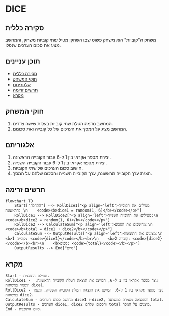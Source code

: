 # DICE

## סקירה כללית

משחק ה"קוביות" הוא משחק פשוט שבו השחקן מטיל שתי קוביות משחק, והמחשב מציג את סכום הערכים שנפלו.

## תוכן עניינים

- [סקירה כללית](#סקירה-כללית)
- [חוקי המשחק](#חוקי-המשחק)
- [אלגוריתם](#אלגוריתם)
- [תרשים זרימה](#תרשים-זרימה)
- [מקרא](#מקרא)

## חוקי המשחק

1. המחשב מדמה הטלת שתי קוביות בעלות שישה צדדים.
2. המחשב מציג על המסך את הערכים של כל קובייה ואת סכומם.

## אלגוריתם

1. יצירת מספר אקראי בין 1 ל-6 עבור הקובייה הראשונה.
2. יצירת מספר אקראי בין 1 ל-6 עבור הקובייה השנייה.
3. חישוב סכום הערכים של שתי הקוביות.
4. הצגת ערך הקובייה הראשונה, ערך הקובייה השנייה והסכום שלהם על המסך.

## תרשים זרימה

```mermaid
flowchart TD
    Start["התחלה"] --> RollDice1["<p align='left'>מטילים את הקובייה הראשונה: \n    <code><b>dice1 = random(1, 6)</b></code></p>"]
    RollDice1 --> RollDice2["<p align='left'>מטילים את הקובייה השנייה:\n    <code><b>dice2 = random(1, 6)</b></code></p>"]
    RollDice2 --> CalculateSum["<p align='left'>מחשבים את הסכום:\n    <code><b>total = dice1 + dice2</b></code></p>"]
    CalculateSum --> OutputResults["<p align='left'>מציגים את התוצאות:\n    <b>קובייה 1: <code>{dice1}</code></b><br>\n    <b>קובייה 2: <code>{dice2}</code></b><br>\n    <b>סכום: <code>{total}</code></b></p>"]
    OutputResults --> End["סיום"]
```

## מקרא

    Start - תחילת התוכנית.
    RollDice1 -  נוצר מספר אקראי בין 1 ל-6, המייצג את תוצאת הטלת הקובייה הראשונה, ונשמר במשתנה dice1.
    RollDice2 - נוצר מספר אקראי בין 1 ל-6, המייצג את תוצאת הטלת הקובייה השנייה, ונשמר במשתנה dice2.
    CalculateSum - מחושב סכום הערכים dice1 ו-dice2, והתוצאה נשמרת במשתנה total.
    OutputResults - הערכים dice1, dice2 והסכום שלהם total מוצגים על המסך.
    End - סיום התוכנית.